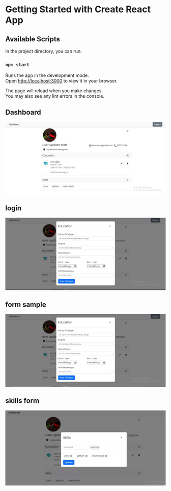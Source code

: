 # Getting Started with Create React App


## Available Scripts

In the project directory, you can run:

### `npm start`

Runs the app in the development mode.\
Open [http://localhost:3000](http://localhost:3000) to view it in your browser.

The page will reload when you make changes.\
You may also see any lint errors in the console.

## Dashboard
![Input](https://github.com/anushanagula/job-seeker/blob/1eabd7bf9b86eaa5c9510a8f09ea388c184e7b89/src/Images/dashboard.JPG?raw=true)

## login
![Input](https://github.com/anushanagula/job-seeker/blob/1eabd7bf9b86eaa5c9510a8f09ea388c184e7b89/src/Images/form_sample.JPG)

## form sample 
![Input](/src/Images/form_sample.JPG?raw=true)

## skills form 
![Input](src/Images/skills_form.JPG?raw=true)





